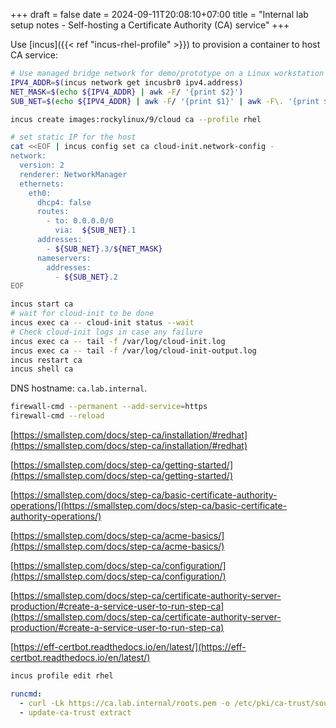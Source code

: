 +++ 
draft = false
date = 2024-09-11T20:08:10+07:00
title = "Internal lab setup notes - Self-hosting a Certificate Authority (CA) service"
+++

Use [incus]({{< ref "incus-rhel-profile" >}}) to provision a container to host CA service:

```sh
# Use managed bridge network for demo/prototype on a Linux workstation
IPV4_ADDR=$(incus network get incusbr0 ipv4.address)
NET_MASK=$(echo ${IPV4_ADDR} | awk -F/ '{print $2}')
SUB_NET=$(echo ${IPV4_ADDR} | awk -F/ '{print $1}' | awk -F\. '{print $1"."$2"."$3}')

incus create images:rockylinux/9/cloud ca --profile rhel

# set static IP for the host
cat <<EOF | incus config set ca cloud-init.network-config -
network:
  version: 2
  renderer: NetworkManager
  ethernets:
    eth0:
      dhcp4: false
      routes:
        - to: 0.0.0.0/0
          via:  ${SUB_NET}.1
      addresses:
        - ${SUB_NET}.3/${NET_MASK}
      nameservers:
        addresses:
          - ${SUB_NET}.2
EOF

incus start ca
# wait for cloud-init to be done
incus exec ca -- cloud-init status --wait
# Check cloud-init logs in case any failure
incus exec ca -- tail -f /var/log/cloud-init.log
incus exec ca -- tail -f /var/log/cloud-init-output.log
incus restart ca
incus shell ca
```

DNS hostname: `ca.lab.internal`.

```sh
firewall-cmd --permanent --add-service=https
firewall-cmd --reload
```

[https://smallstep.com/docs/step-ca/installation/#redhat](https://smallstep.com/docs/step-ca/installation/#redhat)

[https://smallstep.com/docs/step-ca/getting-started/](https://smallstep.com/docs/step-ca/getting-started/)

[https://smallstep.com/docs/step-ca/basic-certificate-authority-operations/](https://smallstep.com/docs/step-ca/basic-certificate-authority-operations/)

[https://smallstep.com/docs/step-ca/acme-basics/](https://smallstep.com/docs/step-ca/acme-basics/)

[https://smallstep.com/docs/step-ca/configuration/](https://smallstep.com/docs/step-ca/configuration/)

[https://smallstep.com/docs/step-ca/certificate-authority-server-production/#create-a-service-user-to-run-step-ca](https://smallstep.com/docs/step-ca/certificate-authority-server-production/#create-a-service-user-to-run-step-ca)

[https://eff-certbot.readthedocs.io/en/latest/](https://eff-certbot.readthedocs.io/en/latest/)

```sh
incus profile edit rhel
```

```yaml
runcmd:
  - curl -Lk https://ca.lab.internal/roots.pem -o /etc/pki/ca-trust/source/anchors/ca.crt
  - update-ca-trust extract
```

